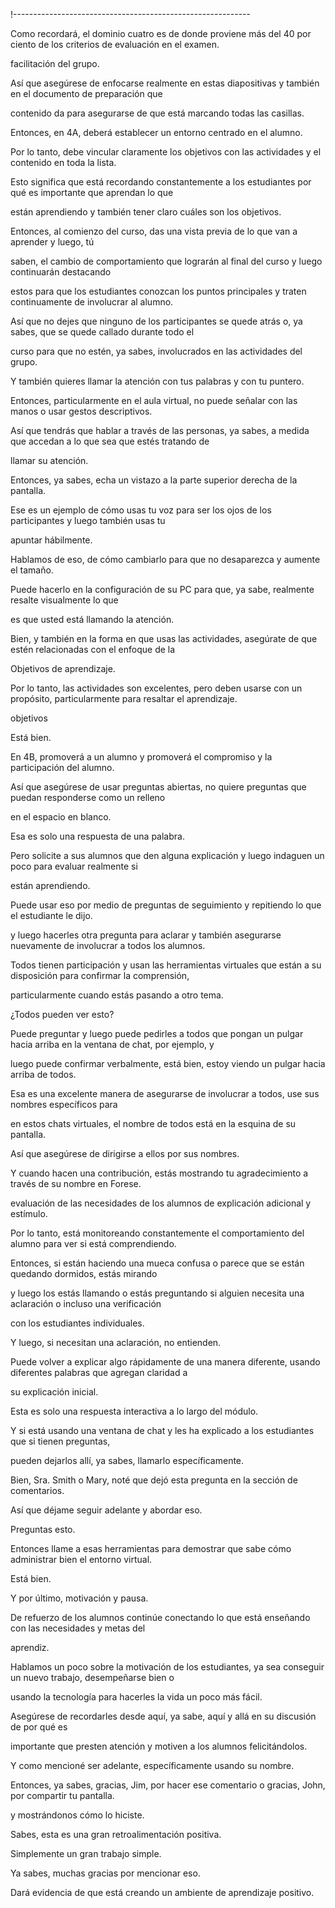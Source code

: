 !-----------------------------------------------------------

Como recordará, el dominio cuatro es de donde proviene más del 40 por ciento de los criterios de evaluación en el examen.

facilitación del grupo.

Así que asegúrese de enfocarse realmente en estas diapositivas y también en el documento de preparación que

contenido da para asegurarse de que está marcando todas las casillas.

Entonces, en 4A, deberá establecer un entorno centrado en el alumno.

Por lo tanto, debe vincular claramente los objetivos con las actividades y el contenido en toda la lista.

Esto significa que está recordando constantemente a los estudiantes por qué es importante que aprendan lo que

están aprendiendo y también tener claro cuáles son los objetivos.

Entonces, al comienzo del curso, das una vista previa de lo que van a aprender y luego, tú

saben, el cambio de comportamiento que lograrán al final del curso y luego continuarán destacando

estos para que los estudiantes conozcan los puntos principales y traten continuamente de involucrar al alumno.

Así que no dejes que ninguno de los participantes se quede atrás o, ya sabes, que se quede callado durante todo el

curso para que no estén, ya sabes, involucrados en las actividades del grupo.

Y también quieres llamar la atención con tus palabras y con tu puntero.

Entonces, particularmente en el aula virtual, no puede señalar con las manos o usar gestos descriptivos.

Así que tendrás que hablar a través de las personas, ya sabes, a medida que accedan a lo que sea que estés tratando de

llamar su atención.

Entonces, ya sabes, echa un vistazo a la parte superior derecha de la pantalla.

Ese es un ejemplo de cómo usas tu voz para ser los ojos de los participantes y luego también usas tu

apuntar hábilmente.

Hablamos de eso, de cómo cambiarlo para que no desaparezca y aumente el tamaño.

Puede hacerlo en la configuración de su PC para que, ya sabe, realmente resalte visualmente lo que

es que usted está llamando la atención.

Bien, y también en la forma en que usas las actividades, asegúrate de que estén relacionadas con el enfoque de la

Objetivos de aprendizaje.

Por lo tanto, las actividades son excelentes, pero deben usarse con un propósito, particularmente para resaltar el aprendizaje.

objetivos

Está bien.

En 4B, promoverá a un alumno y promoverá el compromiso y la participación del alumno.

Así que asegúrese de usar preguntas abiertas, no quiere preguntas que puedan responderse como un relleno

en el espacio en blanco.

Esa es solo una respuesta de una palabra.

Pero solicite a sus alumnos que den alguna explicación y luego indaguen un poco para evaluar realmente si

están aprendiendo.

Puede usar eso por medio de preguntas de seguimiento y repitiendo lo que el estudiante le dijo.

y luego hacerles otra pregunta para aclarar y también asegurarse nuevamente de involucrar a todos los alumnos.

Todos tienen participación y usan las herramientas virtuales que están a su disposición para confirmar la comprensión,

particularmente cuando estás pasando a otro tema.

¿Todos pueden ver esto?

Puede preguntar y luego puede pedirles a todos que pongan un pulgar hacia arriba en la ventana de chat, por ejemplo, y

luego puede confirmar verbalmente, está bien, estoy viendo un pulgar hacia arriba de todos.

Esa es una excelente manera de asegurarse de involucrar a todos, use sus nombres específicos para

en estos chats virtuales, el nombre de todos está en la esquina de su pantalla.

Así que asegúrese de dirigirse a ellos por sus nombres.

Y cuando hacen una contribución, estás mostrando tu agradecimiento a través de su nombre en Forese.

evaluación de las necesidades de los alumnos de explicación adicional y estímulo.

Por lo tanto, está monitoreando constantemente el comportamiento del alumno para ver si está comprendiendo.

Entonces, si están haciendo una mueca confusa o parece que se están quedando dormidos, estás mirando

y luego los estás llamando o estás preguntando si alguien necesita una aclaración o incluso una verificación

con los estudiantes individuales.

Y luego, si necesitan una aclaración, no entienden.

Puede volver a explicar algo rápidamente de una manera diferente, usando diferentes palabras que agregan claridad a

su explicación inicial.

Esta es solo una respuesta interactiva a lo largo del módulo.

Y si está usando una ventana de chat y les ha explicado a los estudiantes que si tienen preguntas,

pueden dejarlos allí, ya sabes, llamarlo específicamente.

Bien, Sra. Smith o Mary, noté que dejó esta pregunta en la sección de comentarios.

Así que déjame seguir adelante y abordar eso.

Preguntas esto.

Entonces llame a esas herramientas para demostrar que sabe cómo administrar bien el entorno virtual.

Está bien.

Y por último, motivación y pausa.

De refuerzo de los alumnos continúe conectando lo que está enseñando con las necesidades y metas del

aprendiz.

Hablamos un poco sobre la motivación de los estudiantes, ya sea conseguir un nuevo trabajo, desempeñarse bien o

usando la tecnología para hacerles la vida un poco más fácil.

Asegúrese de recordarles desde aquí, ya sabe, aquí y allá en su discusión de por qué es

importante que presten atención y motiven a los alumnos felicitándolos.

Y como mencioné ser adelante, específicamente usando su nombre.

Entonces, ya sabes, gracias, Jim, por hacer ese comentario o gracias, John, por compartir tu pantalla.

y mostrándonos cómo lo hiciste.

Sabes, esta es una gran retroalimentación positiva.

Simplemente un gran trabajo simple.

Ya sabes, muchas gracias por mencionar eso.

Dará evidencia de que está creando un ambiente de aprendizaje positivo.